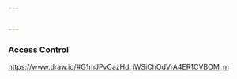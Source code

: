 ```yaml
---


---
```


<h3 id="access-control">Access Control</h3>
<p><a href="https://www.draw.io/#G1mJPvCazHd_iWSiChOdVrA4ER1CVBOM_m">https://www.draw.io/#G1mJPvCazHd_iWSiChOdVrA4ER1CVBOM_m</a></p>

